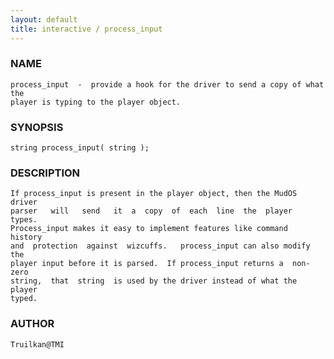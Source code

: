 ```yaml
---
layout: default
title: interactive / process_input
---
```


### NAME

    process_input  -  provide a hook for the driver to send a copy of what the
    player is typing to the player object.

### SYNOPSIS

    string process_input( string );

### DESCRIPTION

    If process_input is present in the player object, then the MudOS driver
    parser   will   send   it  a  copy  of  each  line  the  player  types.
    Process_input makes it easy to implement features like command  history
    and  protection  against  wizcuffs.   process_input can also modify the
    player input before it is parsed.  If process_input returns a  non-zero
    string,  that  string  is used by the driver instead of what the player
    typed.

### AUTHOR

    Truilkan@TMI

